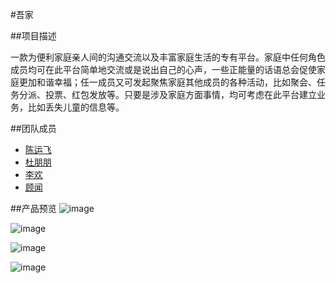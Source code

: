 #吾家

##项目描述

一款为便利家庭亲人间的沟通交流以及丰富家庭生活的专有平台。家庭中任何角色成员均可在此平台简单地交流或是说出自己的心声，一些正能量的话语总会促使家庭更加和谐幸福；任一成员又可发起聚焦家庭其他成员的各种活动，比如聚会、任务分派、投票、红包发放等。只要是涉及家庭方面事情，均可考虑在此平台建立业务，比如丢失儿童的信息等。

##团队成员
* [陈运飞](https://github.com/yunfeic)
* [杜朋朋](https://github.com/yushui123)
* [李欢](https://github.com/MCLeehuan)
* [顾闻](https://github.com/gwpost)

##产品预览
![image](http://ww4.sinaimg.cn/large/74311666jw1exczezuuq5j20j50hst97.jpg)

![image](http://ww1.sinaimg.cn/large/74311666jw1exczghrz74j20iy0hrmy8.jpg)

![image](http://ww1.sinaimg.cn/large/74311666jw1exczh5ig4kj20j00hrwf1.jpg)

![image](http://ww1.sinaimg.cn/large/74311666jw1exczhnq9hxj20k40hqmxq.jpg)



